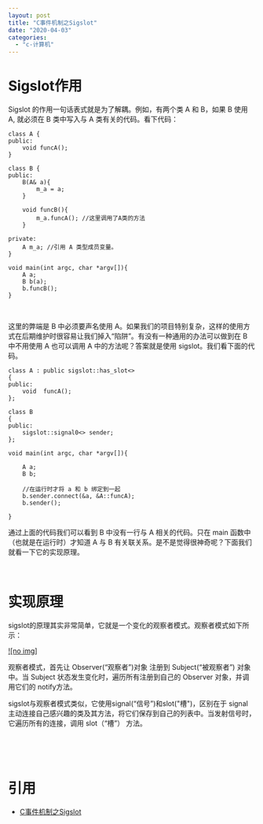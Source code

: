 ```yaml
---
layout: post
title: "C事件机制之Sigslot"
date: "2020-04-03"
categories: 
  - "c-计算机"
---
```


# Sigslot作用

Sigslot 的作用一句话表式就是为了解耦。例如，有两个类 A 和 B，如果 B 使用 A, 就必须在 B 类中写入与 A 类有关的代码。看下代码：

```
class A {
public:
    void funcA();
}

class B {
public:
    B(A& a){
        m_a = a;
    }
    
    void funcB(){
        m_a.funcA(); //这里调用了A类的方法
    }
  
private:
    A m_a; //引用 A 类型成员变量。
}

void main(int argc, char *argv[]){
    A a;
    B b(a);
    b.funcB();
}
```

 

这里的弊端是 B 中必须要声名使用 A。如果我们的项目特别复杂，这样的使用方式在后期维护时很容易让我们掉入“陷阱”。有没有一种通用的办法可以做到在 B 中不用使用 A 也可以调用 A 中的方法呢？答案就是使用 sigslot。我们看下面的代码。

```
class A : public sigslot::has_slot<>  
{  
public:  
    void  funcA();  
};

class B  
{  
public:  
    sigslot::signal0<> sender;  
};  
  
void main(int argc, char *argv[]){

    A a;  
    B b;
    
    //在运行时才将 a 和 b 绑定到一起  
    b.sender.connect(&a, &A::funcA);   
    b.sender();
    
}
```

通过上面的代码我们可以看到 B 中没有一行与 A 相关的代码。只在 main 函数中（也就是在运行时）才知道 A 与 B 有关联关系。是不是觉得很神奇呢？下面我们就看一下它的实现原理。

 

# 实现原理

sigslot的原理其实非常简单，它就是一个变化的观察者模式。观察者模式如下所示：

[![no img]](http://127.0.0.1/?attachment_id=3287)

观察者模式，首先让 Observer(“观察者”)对象 注册到 Subject(“被观察者”) 对象中。当 Subject 状态发生变化时，遍历所有注册到自己的 Observer 对象，并调用它们的 notify方法。

sigslot与观察者模式类似，它使用signal(“信号”)和slot("槽")，区别在于 signal 主动连接自己感兴趣的类及其方法，将它们保存到自己的列表中。当发射信号时，它遍历所有的连接，调用 slot（“槽”） 方法。

 

 

# 引用

- [C事件机制之Sigslot](https://zhuanlan.zhihu.com/p/30389662)
